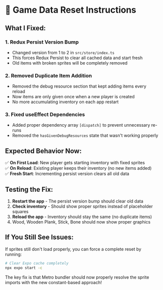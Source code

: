 # 🔄 Game Data Reset Instructions

## What I Fixed:

### 1. **Redux Persist Version Bump**

- Changed version from 1 to 2 in `src/store/index.ts`
- This forces Redux Persist to clear all cached data and start fresh
- Old items with broken sprites will be completely removed

### 2. **Removed Duplicate Item Addition**

- Removed the debug resource section that kept adding items every reload
- Now items are only given once when a new player is created
- No more accumulating inventory on each app restart

### 3. **Fixed useEffect Dependencies**

- Added proper dependency array `[dispatch]` to prevent unnecessary re-runs
- Removed the `hasGivenDebugResources` state that wasn't working properly

## Expected Behavior Now:

✅ **On First Load**: New player gets starting inventory with fixed sprites  
✅ **On Reload**: Existing player keeps their inventory (no new items added)  
✅ **Fresh Start**: Incrementing persist version clears all old data

## Testing the Fix:

1. **Restart the app** - The persist version bump should clear old data
2. **Check inventory** - Should show proper sprites instead of placeholder squares
3. **Reload the app** - Inventory should stay the same (no duplicate items)
4. Wood, Wooden Plank, Stick, Bone should now show proper graphics

## If You Still See Issues:

If sprites still don't load properly, you can force a complete reset by running:

```bash
# Clear Expo cache completely
npx expo start -c
```

The key fix is that Metro bundler should now properly resolve the sprite imports with the new constant-based approach!
